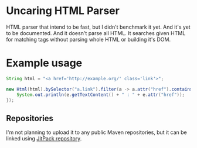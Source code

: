 # Uncaring HTML Parser

HTML parser that intend to be fast, but I didn't benchmark it yet. And it's yet
to be documented. And it doesn't parse all HTML. It searches given HTML for
matching tags without parsing whole HTML or building it's DOM.

# Example usage

```java
String html = "<a href='http://example.org/' class='link'>";

new Html(html).bySelector("a.link").filter(a -> a.attr("href").contains("http:")).forEach(e -> {
    System.out.println(e.getTextContent() + " : " + e.attr("href"));
});
```

## Repositories

I'm not planning to upload it to any public Maven repositories, but it can be
linked using [JitPack repository](https://jitpack.io/#azazar/uncaring-html-parser/0.9.2 "JitPack repository").